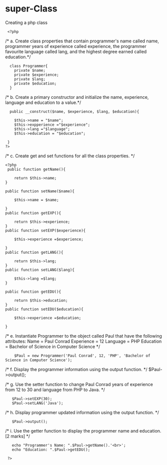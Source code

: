 # super-Class
Creating a php class 

     <?php
  /* a. Create class properties that contain programmer's name called name, programmer years of experience called experience, the programmer favourite language called lang, and the highest degree earned called education.*/   
     
      class Programmer{
        private $name;
        private $experience;
        private $lang;
        private $education;
      }
      
 /* b. Create a primary constructor and initialize the name, experience, language and education to a value.*/	
      
      public __construct($name, $experience, $lang, $education){
      
        $this->name = "$name";
        $this->expperience ="$experience";
        $this->lang ="$language";
        $this->education = "$education";
      
     }
    ?>
    
   /* c. Create get and set functions for all the class properties. */	 
   
    <?php
     public function getName(){
		
		return $this->name;
	}	
		
	public function setName($name){
		
		$this->name = $name;
		
	}	
	public function getEXP(){
		
		return $this->experience;
	}
	public function setEXP($experience){
		
		$this->experience =$experience;
		
	}
	public function getLANG(){
		
		return $this->lang;
	}
	public function setLANG($lang){
		
		$this->lang =$lang;	
	}
	
	public function getEDU(){
		
		return $this->education;
	}
	public function setEDU($education){
		
		$this->experience =$education;
	
	}
	
/* e. Instantiate Programmer to the object called Paul that have the following attributes: Name = Paul Conrad Experience = 12 Language = PHP Education = Bachelor of Science in Computer Science */

        $Paul = new Programmer('Paul Conrad', 12, 'PHP', 'Bachelor of Science in Computer Science');
        
/* f. Display the programmer information using the output function. */
        $Paul->output();
        
/* g. Use the setter function to change Paul Conrad years of experience from 12 to 30 and language from PHP to Java. */

       $Paul->setEXP(30);
       $Paul->setLANG('Java');        

/* h. Display programmer updated information using the output function. */

       $Paul->output();

/* i. Use the getter function to display the programmer name and education.[2 marks] */

       echo "Programmer's Name: ".$Paul->getName().'<br>';
       echo "Education: ".$Paul->getEDU();        
        
     ?>
